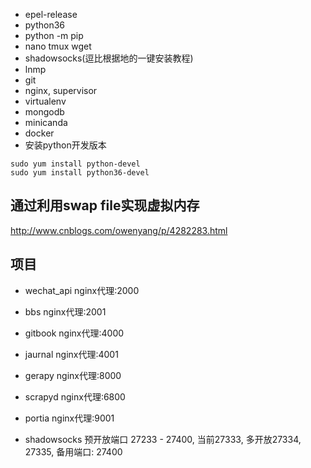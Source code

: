 - epel-release
- python36 
- python -m pip
- nano tmux wget
- shadowsocks(逗比根据地的一键安装教程)
- lnmp
- git
- nginx, supervisor
- virtualenv
- mongodb
- minicanda
- docker
- 安装python开发版本
```
sudo yum install python-devel
sudo yum install python36-devel
```

## 通过利用swap file实现虚拟内存

http://www.cnblogs.com/owenyang/p/4282283.html


## 项目

- wechat_api    nginx代理:2000
- bbs    nginx代理:2001

- gitbook   nginx代理:4000
- jaurnal   nginx代理:4001

- gerapy    nginx代理:8000   
- scrapyd   nginx代理:6800
- portia    nginx代理:9001


- shadowsocks 预开放端口 27233 - 27400, 当前27333, 多开放27334, 27335, 备用端口: 27400

